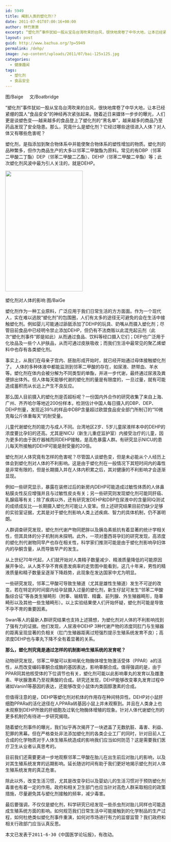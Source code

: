 ```yaml
---
id: 5949
title: 阉割人类的塑化剂!?
date: 2011-07-01T07:00:16+00:00
author: 林竹萧萧
excerpt: “塑化剂”事件犹如一股从宝岛台湾吹来的台风，很快地席卷了中华大地，让本已经紧绷的国人“食品安全”的神经再次紧张起来。随着近日来媒体一步步的曝光，人们更是谈塑色变──越来越多的食品登上了塑化剂的“黑名单”，越来越多的商品乃至药品发现了安全隐患。那么，究竟什么是塑化剂？它经过哪些途径进入人体？对人体又有哪些危害呢？
layout: post
guid: http://www.bazhua.org/?p=5949
permalink: /dehp/
image: /wp-content/uploads/2011/07/bai-125x125.jpg
categories:
  - 健康趣闻
tags:
  - 塑化剂
  - 食品安全
---
```

图/Baige     文/Boatbridge

“塑化剂”事件犹如一股从宝岛台湾吹来的台风，很快地席卷了中华大地，让本已经紧绷的国人“食品安全”的神经再次紧张起来。随着近日来媒体一步步的曝光，人们更是谈塑色变──越来越多的食品登上了塑化剂的“黑名单”，越来越多的商品乃至药品发现了安全隐患。那么，究竟什么是塑化剂？它经过哪些途径进入人体？对人体又有哪些危害呢？

塑化剂，是指添加到聚合物体系中并能使聚合物体系的塑性增加的物质。塑化剂的品种繁多，但作为商品生产的大多以邻苯二甲酸酯为原料。常见的有DBP（邻苯二甲酸二丁酯）DEP（邻苯二甲酸二乙酯）、DEHP（邻苯二甲酸二辛酯）等；此次塑化剂风波中最为引人关注的，就是DEHP。

<div id="attachment_5951" style="width: 253px" class="wp-caption alignleft">
  <a href="/wp-content/uploads/2011/06/P6200094.jpg"><img class="size-large wp-image-5951 " title="OLYMPUS DIGITAL CAMERA" src="/wp-content/uploads/2011/06/P6200094-658x1024.jpg" alt="" width="243" height="378" srcset="/wp-content/uploads/2011/06/P6200094-658x1024.jpg 658w, /wp-content/uploads/2011/06/P6200094-96x150.jpg 96w, /wp-content/uploads/2011/06/P6200094-192x300.jpg 192w, /wp-content/uploads/2011/06/P6200094.jpg 1005w" sizes="(max-width: 243px) 100vw, 243px" /></a>
  
  <p class="wp-caption-text">
    塑化剂对人体的影响 图/BaiGe
  </p>
</div>

塑化剂作为一种工业原料，广泛应用于我们日常生活的方方面面。作为一个现代人，实在难以逃脱“塑化剂”的包围圈，人们有太多的途径无可避免的会在生活中接触塑化剂。例如婴儿可能通过舔舐添加了DEHP的玩具、奶嘴从而摄入塑化剂；尽管目前食品中已经明令禁止添加DEHP，但仍有不法商贩以此混充起云剂（此次“塑化剂事件”即是如此）从而通过食品、饮料等经口摄入它们；DEP也广泛用于化妆品及一些个人护肤品，从而可通过皮肤吸收；而我们生活中最常见的聚乙烯塑料中也存有各类塑化剂。

事实上，从我们在母亲子宫内、胚胎形成开始时，就已经开始通过母体接触塑化剂了。 人体的多种体液中都能监测到邻苯二甲酸的存在，如尿液、脐带血、羊水等。塑化剂在体内会被分解为不同类型的单酯，并进一步代谢，最终通过尿液及粪便排出体外。但人体每天能够代谢的塑化剂的量是有限度的，一旦过量，就有可能造成蓄积而从长远上产生不良反应。

那么国人目前摄入的塑化剂是否超标呢？一份国内外合作的研究收集了来自上海、广州、齐齐哈尔等地近200份样本，检测估计中国人每日摄入的DBP、DEP、DEHP剂量，发现近39%的样品中DBP含量超过欧盟食品安全部门所制订的“10微克每公斤体重每天”的耐受量。

儿童代谢塑化剂的能力与成人不同。台湾地区2岁、5岁儿童尿液样本中的DEHP的浓度要比孕妇的还高。尤其是NICU（新生儿重症监护室）内接受治疗的儿童，因为更多的由于医疗器械而同DEHP接触，是高危暴露人群。有研究显示NICU的患儿每天所接触的DEHP可能是耐受量的20倍。

塑化剂对人体究竟有怎样的危害呢？尽管国人谈塑色变，但是未必能从个人经历上体会到塑化剂对人体的不利影响。这是由于塑化剂在一般情况下其短时间内的毒性是非常有限的，但是长期摄入并在人体内积累之后，其对健康的不利影响才会逐渐显现。

例如一些研究显示，暴露在装修过后的新房内DEHP可能造成过敏性体质的人体鼻粘膜炎性反应增强并且与过敏性皮炎有关；另一些研究则发现塑化剂可能同肝癌、乳腺癌等有关；除了疾病以外，还有研究发DEHP和DBP在尿液中的含量同IQ测试的成绩成反比──长期摄入塑化剂可能让人变笨。但上述研究结果目前仍缺少足够的实验室证据，尤其是对于塑化剂影响人类上述疾病、智力的具体机制，仍不甚明朗。

人群调查研究发现，塑化剂代谢产物同肥胖以及胰岛素抵抗有着显著的统计学相关性，但其具体的分子机制尚未探明。此外，一项对墨西哥孕妇的研究发现，高浓度的塑化剂代谢物同早产也存在相关性，科学家们推测可能是由于塑化剂影响孕妇体内的孕酮含量，从而导致早产的发生。

从上世纪70年代起，人们就开始对人类精子数量减少、精液质量降低的可能原因展开争论。从人类不孕不育疾患发病率的走势图中能看到，这几十年来，男性的精液质量和精子数量呈逐渐下降趋势，此现象在发达国家中尤为明显。

一些研究发现，邻苯二甲酸可导致生殖道（尤其是雄性生殖道）发生不可逆的改变。若在特定的时间窗内给孕鼠摄入过量的塑化剂，新生仔鼠可发生“邻苯二甲酸酯综合征”等各类生殖畸形（附睾、输精管、精囊、前列腺、外生殖器畸形，隐睾畸形以及其他一些生殖畸形）。以上实验结果使人们开始怀疑，塑化剂可能是导致不孕不育的重要因素。

Swan等人的最新人群研究结果也支持上述猜想，为塑化剂对人体的不利影响找到了强有力的证据。他们发现，人尿液中DEHP 3种代谢产物的浓度同肛门与生殖器的距离呈现显著的负相关（肛门生殖器距离过短强烈提示生殖系统发育不良）；高浓度DEHP也与睾丸下降不全有着显著的关系。

**那么，塑化剂究竟是通过怎样的机制影响生殖系统的发育呢？**

动物研究发现，邻苯二甲酸可以影响氧化物酶体增生物激活受体（PPAR）a的活性，从而改变编码睾酮合成酶的基因表达，影响睾酮合成。值得强调的是，由于PPAR同其他核受体的下位调节也有关，塑化剂可能以此影响睾丸的发育以及雌激素、甲状腺激素乃至视黄酸的合成。研究还发现，DEHP能够改变睾丸发育过程中诸如Vanin1等基因的表达，还能够改变小鼠体内类固醇激素的合成。

但值得注意的是，DEHP等塑化剂对机体的作用存在种间特异性。DEHP对小鼠肝细胞PPARa的活化途径在人PPARa转基因小鼠上并未观察到。并且在人类身上也未观察到DEHP所致的肝细胞及过氧化物酶体增殖的现象。针对人体代谢塑化剂的更多机制仍有待进一步研究揭晓。

随着塑化剂事件的曝光，我们似乎再次揭开了一块遮盖了无数肮脏、毒害、利益、犯罪的黑幕。但在严格查处非法添加塑化剂的各类企业工厂的同时，针对目前人工合成的化学物质对于人体生殖系统造成的影响我们应当如何防范？这是需要我们医疗卫生从业者认真思考的。

目前我们还需要更进一步地观察邻苯二甲酸在胎儿在出生前后对胎儿的影响，以及对其生殖系统发育的远期影响。延长随访时间有助于我们更好地揭示塑化剂对人体生殖系统发育的真正危害。

除此以外，改变生活习惯，尤其是改变孕妇以及婴幼儿的生活习惯对于预防塑化剂毒害也有着一定的作用。政府和相关卫生部门也应当针对高危人群采取相应的政策措施，尽量避免其与塑化剂接触的频率，减少毒害。

最后要强调，不仅仅是塑化剂，科学研究已经发现一些杀虫剂对胎儿同样也可能造成生殖系统方面的影响。如何规范我们日常生活中可能接触到的化学制品的生产过程，如何杜绝类似塑化剂事件重演，如何对市场进行有力的监督监管？我们政府和相关行政部门应当认真反思。

<pre>本文已发表于2011-6-30《中国医学论坛报》，有改动。</pre>
